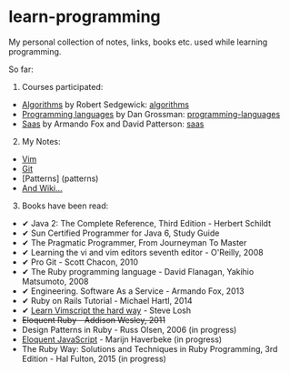 # learn-programming

My personal collection of notes, links, books etc. used while learning programming.

So far:

1. Courses participated:
  - [Algorithms](https://www.coursera.org/course/algs4partI) by Robert Sedgewick: [algorithms](course/algorithms)
  - [Programming languages](https://www.coursera.org/course/proglang) by Dan Grossman: [programming-languages](course/programming-languages)
  - [Saas](https://www.edx.org/course/engineering-software-service-uc-berkeleyx-cs169-1x) by Armando Fox and David Patterson: [saas](course/saas)
2. My Notes:
  - [Vim](note/vim.md)
  - [Git](note/git.md)
  - [Patterns] (patterns)
  - [And Wiki...](https://github.com/veelenga/learn-programming/wiki)
3. Books have been read:
  * ✔ Java 2: The Complete Reference, Third Edition - Herbert Schildt
  * ✔ Sun Certified Programmer for Java 6, Study Guide
  * ✔ The Pragmatic Programmer, From Journeyman To Master
  * ✔ Learning the vi and vim editors seventh editor - O'Reilly, 2008
  * ✔ Pro Git - Scott Chacon, 2010
  * ✔ The Ruby programming language - David Flanagan, Yakihio Matsumoto, 2008
  * ✔ Engineering. Software As a Service - Armando Fox, 2013
  * ✔ Ruby on Rails Tutorial - Michael Hartl, 2014
  * ✔ [Learn Vimscript the hard way](http://learnvimscriptthehardway.stevelosh.com/) - Steve Losh
  * ~~Eloquent Ruby - Addison Wesley, 2011~~
  * Design Patterns in Ruby - Russ Olsen, 2006 (in progress)
  * [Eloquent JavaScript](http://eloquentjavascript.net) - Marijn Haverbeke (in progress)
  * The Ruby Way: Solutions and Techniques in Ruby Programming, 3rd Edition - Hal Fulton, 2015 (in progress)
